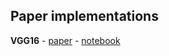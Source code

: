 ## Paper implementations

**VGG16** - [paper](https://arxiv.org/pdf/1409.1556.pdf) - [notebook](https://github.com/amaljoseph/DeepLearning-Paper-Implementations_Tensorflow2/tree/master/VGG16)
